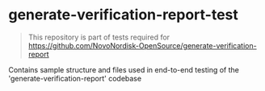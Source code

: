 # generate-verification-report-test

> This repository is part of tests required for https://github.com/NovoNordisk-OpenSource/generate-verification-report

Contains sample structure and files used in end-to-end testing of the 'generate-verification-report' codebase
